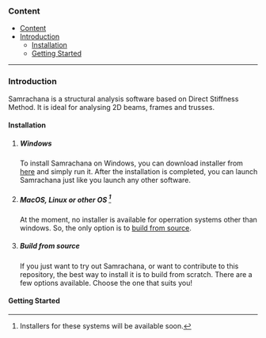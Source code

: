 ### Content

- [Content](#content)
- [Introduction](#introduction)
  - [Installation](#installation)
  - [Getting Started](#getting-started)

---

### Introduction

Samrachana is a structural analysis software based on Direct Stiffness Method. It is ideal for analysing 2D beams, frames and trusses.

#### Installation

1. ##### Windows

   To install Samrachana on Windows, you can download installer from [here](https://link-to-installer) and simply run it. After the installation is completed, you can launch Samrachana just like you launch any other software.

2. ##### MacOS, Linux or other OS [^1]

   [^1]: Installers for these systems will be available soon.

   At the moment, no installer is available for operration systems other than windows. So, the only option is to [build from source](#build-from-source).

3. ##### Build from source

   If you just want to try out Samrachana, or want to contribute to this repository, the best way to install it is to build from scratch. There are a few options available. Choose the one that suits you!

#### Getting Started
